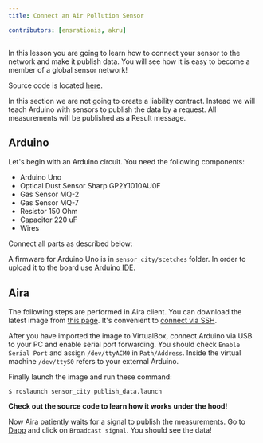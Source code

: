 ```yaml
---
title: Connect an Air Pollution Sensor

contributors: [ensrationis, akru]
---
```


In this lesson you are going to learn how to connect your sensor to the network and make it publish data. You will see how it is easy to become a member of a global sensor network!

Source code is located [here](https://github.com/airalab/robonomics_tutorials/tree/master/sensor_city).

In this section we are not going to create a liability contract. Instead we will teach Arduino with sensors to publish the data by a request. All measurements will be published as a Result message.

## Arduino

Let's begin with an Arduino circuit. You need the following components:

* Arduino Uno
* Optical Dust Sensor Sharp GP2Y1010AU0F
* Gas Sensor MQ-2
* Gas Sensor MQ-7
* Resistor 150 Ohm
* Capacitor 220 uF
* Wires

Connect all parts as described below:

<!-- .. image:: ../img/7.png
  :alt: Arduino schema
  :align: center -->

A firmware for Arduino Uno is in `sensor_city/scetches` folder. In order to upload it to the board use [Arduino IDE](https://www.arduino.cc/en/Main/Software).

<!-- .. image:: ../img/8.png
   :alt: Arduino IDE
   :align: center
 -->

## Aira

The following steps are performed in Aira client. You can download the latest image from [this page](https://github.com/airalab/aira/releases). It's convenient to [connect via SSH](../../AIRA/aira-connecting-via-ssh/).

After you have imported the image to VirtualBox, connect Arduino via USB to your PC and enable serial port forwarding. You should check `Enable Serial Port` and assign `/dev/ttyACM0` in `Path/Address`. Inside the virtual machine `/dev/ttyS0` refers to your external Arduino.

<!-- .. image:: ../img/9.png
   :alt: Set a port
   :align: center -->

Finally launch the image and run these command:

```
$ roslaunch sensor_city publish_data.launch
```

**Check out the source code to learn how it works under the hood!**

Now Aira patiently waits for a signal to publish the measurements. Go to [Dapp](https://dev.aira.life/smart-city/#/) and click on `Broadcast signal`. You should see the data!